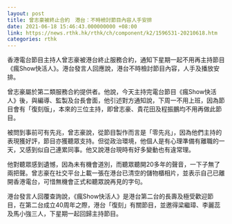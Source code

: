 ```yaml
---
layout: post
title: 曾志豪被終止合約　港台：不時檢討節目內容人手安排
date: 2021-06-18 15:46:43.000000000 +08:00
link: https://news.rthk.hk/rthk/ch/component/k2/1596531-20210618.htm
categories: rthk
---
```


香港電台節目主持人曾志豪被港台終止服務合約，通知下星期一起不用再主持節目《瘋Show快活人》。港台發言人回應說，港台不時檢討節目內容，人手及播放安排。

曾志豪屬於第二類服務合約提供者。他說，今天主持完電台節目《瘋Show快活人》後，與編導、監製及台長會面，他引述對方通知說，下周一不用上班，因為節目會有「復刻版」，本來的三位主持，即曾志豪、貴花田及程振鵬均不用再做此節目。

被問到事前可有先兆，曾志豪說，從節目製作而言是「零先兆」，因為他們主持的表現獲好評，節目亦獲聽眾支持。但從政治環境，他個人是有心理準備有離職的一天，又感到似自己連累同事。他又說港台現時有好多變動也有違常理。

他對聽眾感到遺憾，因為未有機會道別，而聽眾聽開20多年的聲音，一下子無了兩把聲。曾志豪在社交平台上載一張在港台已清空的儲物櫃相片，並表示自己已離開香港電台，可惜無機會正式和聽眾說再見的字句。

港台發言人回覆查詢說，《瘋Show快活人》是港台第二台的長壽及極受歡迎節目，在第二台成立40周年之際，港台「復刻」有關節目，並邀得梁繼璋、李麗蕊及馬小強三人，下星期一起回歸主持節目。
